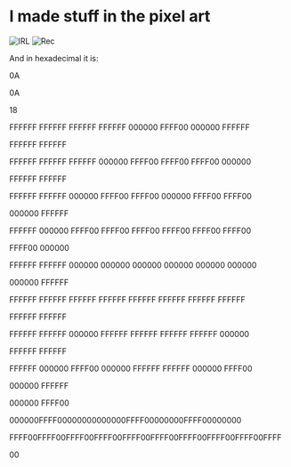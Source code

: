 # I made stuff in the pixel art

![IRL](../../images/IRL.jpg)
![Rec](../../images/Rec.png)

And in hexadecimal it is:


0A

0A

18

FFFFFF FFFFFF FFFFFF FFFFFF 000000 FFFF00 000000 FFFFFF 

FFFFFF FFFFFF 

FFFFFF FFFFFF FFFFFF 000000 FFFF00 FFFF00 FFFF00 000000 

FFFFFF FFFFFF 

FFFFFF FFFFFF 000000 FFFF00 FFFF00 000000 FFFF00 FFFF00 

000000 FFFFFF 

FFFFFF 000000 FFFF00 FFFF00 FFFF00 FFFF00 FFFF00 FFFF00 

FFFF00 000000 

FFFFFF FFFFFF 000000 000000 000000 000000 000000 000000 

000000 FFFFFF 

FFFFFF FFFFFF FFFFFF FFFFFF FFFFFF FFFFFF FFFFFF FFFFFF 

FFFFFF FFFFFF 

FFFFFF FFFFFF 000000 FFFFFF FFFFFF FFFFFF FFFFFF 000000 

FFFFFF FFFFFF 

FFFFFF 000000 FFFF00 000000 FFFFFF FFFFFF 000000 FFFF00 

000000 FFFFFF 

000000 FFFF00 

000000FFFF00000000000000FFFF00000000FFFF00000000

FFFF00FFFF00FFFF00FFFF00FFFF00FFFF00FFFF00FFFF00FFFF00FFFF

00